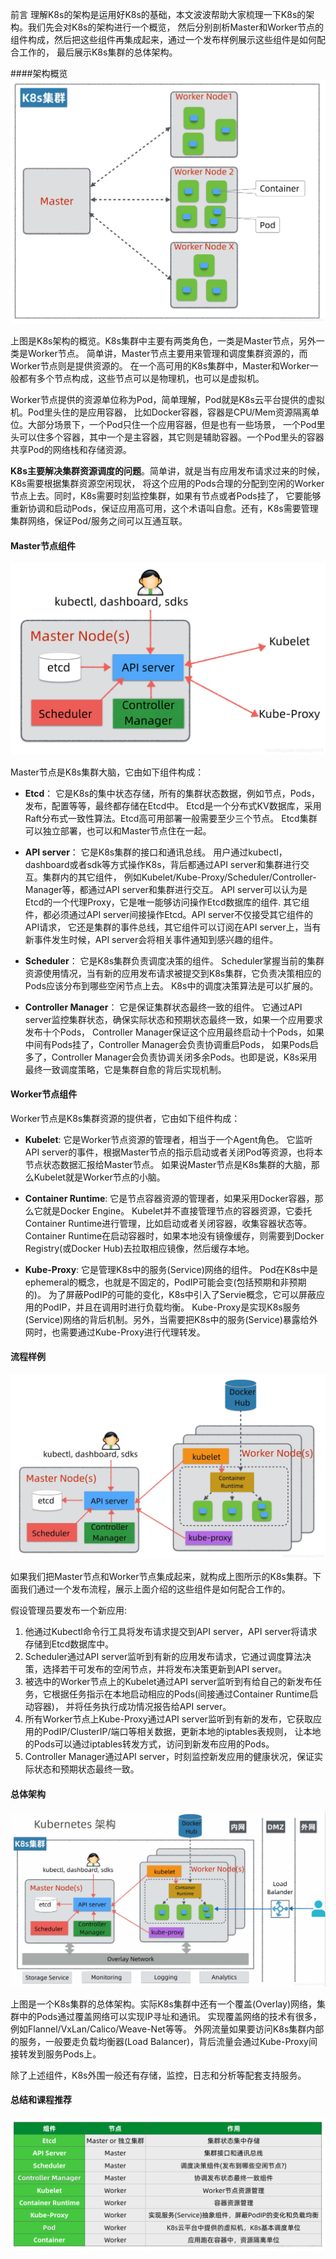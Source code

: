 前言
理解K8s的架构是运用好K8s的基础，本文波波帮助大家梳理一下K8s的架构。我们先会对K8s的架构进行一个概览，
然后分别剖析Master和Worker节点的组件构成，然后把这些组件再集成起来，通过一个发布样例展示这些组件是如何配合工作的，
最后展示K8s集群的总体架构。

####架构概览
![](image/k8s_s1.jpg)

上图是K8s架构的概览。K8s集群中主要有两类角色，一类是Master节点，另外一类是Worker节点。
简单讲，Master节点主要用来管理和调度集群资源的，而Worker节点则是提供资源的。
在一个高可用的K8s集群中，Master和Worker一般都有多个节点构成，这些节点可以是物理机，也可以是虚拟机。

Worker节点提供的资源单位称为Pod，简单理解，Pod就是K8s云平台提供的虚拟机。Pod里头住的是应用容器，
比如Docker容器，容器是CPU/Mem资源隔离单位。大部分场景下，一个Pod只住一个应用容器，但是也有一些场景，
一个Pod里头可以住多个容器，其中一个是主容器，其它则是辅助容器。一个Pod里头的容器共享Pod的网络栈和存储资源。

**K8s主要解决集群资源调度的问题**。简单讲，就是当有应用发布请求过来的时候，K8s需要根据集群资源空闲现状，
将这个应用的Pods合理的分配到空闲的Worker节点上去。同时，K8s需要时刻监控集群，如果有节点或者Pods挂了，
它要能够重新协调和启动Pods，保证应用高可用，这个术语叫自愈。还有，K8s需要管理集群网络，保证Pod/服务之间可以互通互联。

#### Master节点组件
![](image/k8s_master.png)

Master节点是K8s集群大脑，它由如下组件构成：

- **Etcd**： 它是K8s的集中状态存储，所有的集群状态数据，例如节点，Pods，发布，配置等等，最终都存储在Etcd中。
    Etcd是一个分布式KV数据库，采用Raft分布式一致性算法。Etcd高可用部署一般需要至少三个节点。
    Etcd集群可以独立部署，也可以和Master节点住在一起。
    
- **API server**： 它是K8s集群的接口和通讯总线。
    用户通过kubectl，dashboard或者sdk等方式操作K8s，背后都通过API server和集群进行交互。集群内的其它组件，
    例如Kubelet/Kube-Proxy/Scheduler/Controller-Manager等，都通过API server和集群进行交互。
    API server可以认为是Etcd的一个代理Proxy，它是唯一能够访问操作Etcd数据库的组件.
    其它组件，都必须通过API server间接操作Etcd。API server不仅接受其它组件的API请求，
    它还是集群的事件总线，其它组件可以订阅在API server上，当有新事件发生时候，API server会将相关事件通知到感兴趣的组件。
    
- **Scheduler**： 它是K8s集群负责调度决策的组件。
    Scheduler掌握当前的集群资源使用情况，当有新的应用发布请求被提交到K8s集群，它负责决策相应的Pods应该分布到哪些空闲节点上去。
    K8s中的调度决策算法是可以扩展的。
    
- **Controller Manager**： 它是保证集群状态最终一致的组件。
    它通过API server监控集群状态，确保实际状态和预期状态最终一致，如果一个应用要求发布十个Pods，
    Controller Manager保证这个应用最终启动十个Pods，如果中间有Pods挂了，Controller Manager会负责协调重启Pods，
    如果Pods启多了，Controller Manager会负责协调关闭多余Pods。也即是说，K8s采用最终一致调度策略，它是集群自愈的背后实现机制。

#### Worker节点组件

Worker节点是K8s集群资源的提供者，它由如下组件构成：

- **Kubelet**: 它是Worker节点资源的管理者，相当于一个Agent角色。
    它监听API server的事件，根据Master节点的指示启动或者关闭Pod等资源，也将本节点状态数据汇报给Master节点。
    如果说Master节点是K8s集群的大脑，那么Kubelet就是Worker节点的小脑。
    
- **Container Runtime**: 它是节点容器资源的管理者，如果采用Docker容器，那么它就是Docker Engine。
    Kubelet并不直接管理节点的容器资源，它委托Container Runtime进行管理，比如启动或者关闭容器，收集容器状态等。
    Container Runtime在启动容器时，如果本地没有镜像缓存，则需要到Docker Registry(或Docker Hub)去拉取相应镜像，然后缓存本地。
    
- **Kube-Proxy**: 它是管理K8s中的服务(Service)网络的组件。
    Pod在K8s中是ephemeral的概念，也就是不固定的，PodIP可能会变(包括预期和非预期的)。
    为了屏蔽PodIP的可能的变化，K8s中引入了Servie概念，它可以屏蔽应用的PodIP，并且在调用时进行负载均衡。
    Kube-Proxy是实现K8s服务(Service)网络的背后机制。另外，当需要把K8s中的服务(Service)暴露给外网时，也需要通过Kube-Proxy进行代理转发。

#### 流程样例
![](image/k8s_flow.jpg)

如果我们把Master节点和Worker节点集成起来，就构成上图所示的K8s集群。下面我们通过一个发布流程，展示上面介绍的这些组件是如何配合工作的。

假设管理员要发布一个新应用:
1. 他通过Kubectl命令行工具将发布请求提交到API server，API server将请求存储到Etcd数据库中。
2. Scheduler通过API server监听到有新的应用发布请求，它通过调度算法决策，选择若干可发布的空闲节点，并将发布决策更新到API server。
3. 被选中的Worker节点上的Kubelet通过API server监听到有给自己的新发布任务，它根据任务指示在本地启动相应的Pods(间接通过Container Runtime启动容器)，
并将任务执行成功情况报告给API server。
4. 所有Worker节点上Kube-Proxy通过API server监听到有新的发布，它获取应用的PodIP/ClusterIP/端口等相关数据，更新本地的iptables表规则，
    让本地的Pods可以通过iptables转发方式，访问到新发布应用的Pods。
5. Controller Manager通过API server，时刻监控新发应用的健康状况，保证实际状态和预期状态最终一致。


#### 总体架构
![](image/k8s_flow2.jpg)

上图是一个K8s集群的总体架构。实际K8s集群中还有一个覆盖(Overlay)网络，集群中的Pods通过覆盖网络可以实现IP寻址和通讯。
实现覆盖网络的技术有很多，例如Flannel/VxLan/Calico/Weave-Net等等。
外网流量如果要访问K8s集群内部的服务，一般要走负载均衡器(Load Balancer)，背后流量会通过Kube-Proxy间接转发到服务Pods上。

除了上述组件，K8s外围一般还有存储，监控，日志和分析等配套支持服务。

#### 总结和课程推荐
![](image/k8s_end.png)